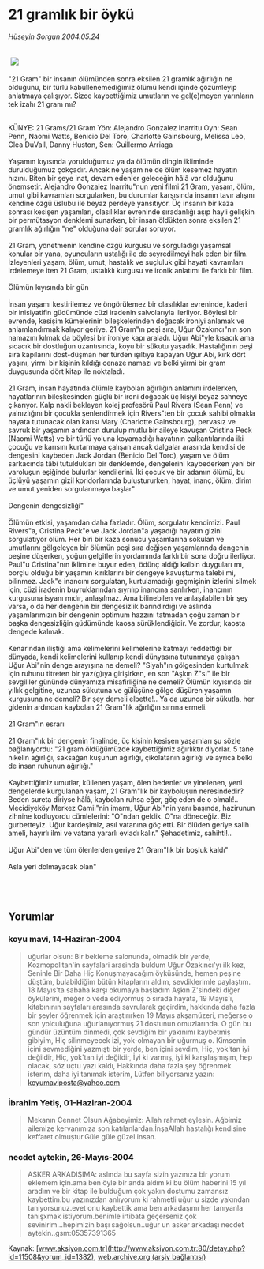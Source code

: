 # 21 gramlık bir öykü

*Hüseyin Sorgun 2004.05.24*

<div>
 <font>
  <img border="0" height="1" src="/web/20051004030132im_/http://www.aksiyon.com.tr/images/blank.gif"/>
 </font>
 <font class="content">
  <p>
   <img border="0" hspace="5" src="http://web.archive.org/web/20051004030132im_/http://www.aksiyon.com.tr/resim/494/66.jpg" vspace="5"/>
  </p>
 </font>
 <font class="content">
  "21 Gram" bir insanın ölümünden sonra eksilen 21 gramlık ağırlığın ne olduğunu, bir türlü kabullenemediğimiz  ölümü kendi içinde  çözümleyip anlatmaya çalışıyor. Sizce kaybettiğimiz umutların ve gel(e)meyen yarınların tek izahı 21 gram mı?
  <br>
  </br>
 </font>
 <p>
  <font class="content">
   KÜNYE:  21 Grams/21 Gram Yön: Alejandro Gonzalez Inarritu  Oyn: Sean Penn, Naomi Watts, Benicio Del Toro, Charlotte Gainsbourg, Melissa Leo, Clea DuVall, Danny Huston, Sen: Guillermo Arriaga
   <br>
    <br/>
    Yaşamın kıyısında yorulduğumuz ya da ölümün dingin ikliminde durulduğumuz çokçadır. Ancak ne yaşam ne de ölüm kesemez hayatın hızını. Biten bir şeye inat, devam edenler geleceğin hâlâ var olduğunu önemsetir. Alejandro Gonzalez Inarritu"nun yeni filmi 21 Gram, yaşam, ölüm, umut gibi kavramları sorgularken, bu durumlar karşısında insanın tavır alışını kendine özgü üslubu ile beyaz perdeye yansıtıyor. Üç insanın bir kaza sonrası kesişen yaşamları, olasılıklar evreninde sıradanlığı aşıp hayli gelişkin bir permütasyon denklemi sunarken, bir insan öldükten sonra eksilen 21 gramlık ağırlığın "ne" olduğuna dair sorular soruyor.
    <br/>
    <br/>
    21 Gram, yönetmenin kendine özgü kurgusu ve sorguladığı yaşamsal konular bir yana, oyuncuların ustalığı ile de seyredilmeyi hak eden bir film. İzleyenleri yaşam, ölüm, umut, hastalık ve suçluluk gibi hayati kavramları irdelemeye iten 21 Gram, ustalıklı kurgusu ve ironik anlatımı ile farklı bir film.
    <br/>
    <br/>
    Ölümün kıyısında bir gün
    <br/>
    <br/>
    İnsan yaşamı kestirilemez ve öngörülemez bir olasılıklar evreninde, kaderi bir inisiyatifin güdümünde cüzi iradenin salvolarıyla ilerliyor. Böylesi bir evrende, kesişim kümelerinin bileşkelerinden doğacak ironiyi anlamak ve anlamlandırmak kalıyor geriye. 21 Gram"ın peşi sıra, Uğur Özakıncı"nın son namazını kılmak da böylesi bir ironiye kapı araladı. Uğur Abi"yle kısacık ama sıcacık bir dostluğun uzantısında, koyu bir sükutu yaşadık. Hastalığının peşi sıra kapılarını dost-düşman her türden ışıltıya kapayan Uğur Abi, kırk dört yaşını, yirmi bir kişinin kıldığı cenaze namazı ve belki yirmi bir gram duygusunda dört kitap ile noktaladı.
    <br/>
    <br/>
    21 Gram, insan hayatında ölümle kaybolan ağırlığın anlamını irdelerken, hayatlarının bileşkesinden güçlü bir ironi doğacak üç kişiyi beyaz sahneye çıkarıyor. Kalp nakli bekleyen kolej profesörü Paul Rivers (Sean Penn) ve yalnızlığını bir çocukla şenlendirmek için Rivers"ten bir çocuk sahibi olmakla hayata tutunacak olan karısı Mary (Charlotte Gainsbourg), pervasız ve savruk bir yaşamın ardından durulup mutlu bir aileye kavuşan Cristina Peck (Naomi Watts) ve bir türlü yoluna koyamadığı hayatının çalkantılarında iki çocuğu ve karısını kurtarmaya çalışan ancak dalgalar arasında kendisi de dengesini kaybeden Jack Jordan (Benicio Del Toro), yaşam ve ölüm sarkacında tâbi tutuldukları bir denklemde, dengelerini kaybederken yeni bir varoluşun eşiğinde bulurlar kendilerini. İki çocuk ve bir adamın ölümü, bu üçlüyü yaşamın gizil koridorlarında buluştururken, hayat, inanç, ölüm, dirim ve umut yeniden sorgulanmaya başlar"
    <br/>
    <br/>
    Dengenin dengesizliği"
    <br/>
    <br/>
    Ölümün etkisi, yaşamdan daha fazladır. Ölüm, sorgulatır kendimizi. Paul Rivers"a, Cristina Peck"e ve Jack Jordan"a yaşadığı hayatın gizini sorgulatıyor ölüm. Her biri bir kaza sonucu yaşamlarına sokulan ve umutlarını gölgeleyen bir ölümün peşi sıra değişen yaşamlarında dengenin peşine düşerken, yoğun gelgitlerin yordamında farklı bir sona doğru ilerliyor. Paul"u Cristina"nın iklimine buyur eden, ödünç aldığı kalbin duyguları mı, borçlu olduğu bir yaşamın kırıklarını bir dengeye kavuşturma talebi mi, bilinmez. Jack"e inancını sorgulatan, kurtulamadığı geçmişinin izlerini silmek için, cüzi iradenin buyruklarından sıyrılıp inancına sarılırken, inancının kurgusuna isyanı mıdır, anlaşılmaz. Ama bilinebilen ve anlaşılabilen bir şey varsa, o da her dengenin bir dengesizlik barındırdığı ve aslında yaşamlarımızın bir dengenin optimum hazzını tatmadan çoğu zaman bir başka dengesizliğin güdümünde kaosa sürüklendiğidir. Ve zordur, kaosta dengede kalmak.
    <br/>
    <br/>
    Kenarından iliştiği ama kelimelerini kelimelerine katmayı reddettiği bir dünyada, kendi kelimelerini kullanıp kendi dünyasına tutunmaya çalışan Uğur Abi"nin denge arayışına ne demeli? "Siyah"ın gölgesinden kurtulmak için ruhunu titreten bir yaz(g)ıya girişirken, en son "Aşkın Z"si" ile bir sevgililer gününde dünyamıza misafirliğine ne demeli? Ölümün kıyısında bir yıllık gelgitine, uzunca sükutuna ve gülüşüne gölge düşüren yaşamın kurgusuna ne demeli? Bir şey demeli elbette!.. Ya da uzunca bir sükutla, her gidenin ardından kaybolan 21 Gram"lık ağırlığın sırrına ermeli.
    <br/>
    <br/>
    21 Gram"ın esrarı
    <br/>
    <br/>
    21 Gram"lık bir dengenin finalinde, üç kişinin kesişen yaşamları şu sözle bağlanıyordu: "21 gram öldüğümüzde kaybettiğimiz ağırlıktır diyorlar. 5 tane nikelin ağırlığı, saksağan kuşunun ağırlığı, çikolatanın ağırlığı ve ayrıca belki de insan ruhunun ağırlığı."
    <br/>
    <br/>
    Kaybettiğimiz umutlar, küllenen yaşam, ölen bedenler ve yinelenen, yeni dengelerde kurgulanan yaşam, 21 Gram"lık bir kayboluşun neresindedir? Beden sureta diriyse hâlâ, kaybolan ruhsa eğer, göç eden de o olmalı!.. Mecidiyeköy Merkez Camii"nin imamı, Uğur Abi"nin yanı başında, hazirunun zihnine kodluyordu cümlelerini: "O"ndan geldik. O"na döneceğiz. Biz gurbetteyiz. Uğur kardeşimiz, asıl vatanına göç etti. Bir ölüden geriye salih ameli, hayırlı ilmi ve vatana yararlı evladı kalır." Şehadetimiz, sahihti!..
    <br/>
    <br/>
    Uğur Abi"den ve tüm ölenlerden geriye 21 Gram"lık bir boşluk kaldı"
    <br/>
    <br/>
    Asla yeri dolmayacak olan"
    <br/>
   </br>
  </font>
  <br/>
  <!------------  GOOGLE EN ALT - INCLUDE ---------->
  <br/>
  <!---
//-->
  <script type="text/javascript">
   <!--
google_ad_client = "pub-2582130858061452";
google_alternate_color = "FFFFFF";
google_ad_width = 336;
google_ad_height = 280;
google_ad_format = "336x280_as";
google_ad_channel ="";
google_color_border = "FFFFFF";
google_color_bg = "FFFFFF";
google_color_link = "000033";
google_color_url = "0000FF";
google_color_text = "000000";
//-->
  </script>
  <script src="http://web.archive.org/web/20051004030132js_/http://pagead2.googlesyndication.com/pagead/show_ads.js" type="text/javascript">
  </script>
  <!------------  GOOGLE EN ALT - INCLUDE ----------->
 </p>
</div>


## Yorumlar

### koyu mavi, 14-Haziran-2004
> uğurlar olsun: 
> Bir bekleme salonunda, olmadık bir yerde, Kozmopolitan'in sayfalari arasinda buldum Uğur Özakıncı'yı ilk kez, Seninle Bir Daha Hiç Konuşmayacağım öyküsünde, hemen peşine düştüm, bulabildiğim bütün kitaplarını aldım, sevdiklerimle paylaştım. 18 Mayıs'ta sabaha karşı okumaya başladım Aşkın Z'sindeki diğer öykülerini, meğer o veda ediyormuş o sırada hayata, 19 Mayıs'ı, kitabınının sayfaları arasında savrularak geçirdim, hakkında daha fazla bir şeyler öğrenmek için araştırırken 19 Mayıs akşamüzeri, meğerse o son yolculuğuna uğurlanıyormuş 21 dostunun omuzlarında. O gün bu gündür üzüntüm dinmedi, çok sevdiğim bir yakınımı kaybetmiş gibiyim, Hiç silinmeyecek izi, yok-olmayan bir uğurmuş o. Kimsenin içini sevmediğini yazmıştı bir yerde, ben içini sevdim, Hiç, yok'tan iyi değildir, Hiç, yok'tan iyi değildir, İyi ki varmış, iyi ki karşılaşmışım, hep olacak, söz uçtu yazı kaldı, Hakkında daha fazla şey öğrenmek isterim, daha iyi tanımak isterim, Lütfen biliyorsanız yazın: koyumaviposta@yahoo.com

### İbrahim Yetiş, 01-Haziran-2004
> Mekanın Cennet Olsun Ağabeyimiz: 
> Allah rahmet eylesin.  Ağbimiz ailemize kervanımıza  son katılanlardan.İnşaAllah hastalığı kendisine keffaret olmuştur.Güle güle güzel insan.

### necdet aytekin, 26-Mayıs-2004
> ASKER ARKADIŞIMA: 
> aslında  bu sayfa sizin yazınıza bir yorum eklemem için.ama ben öyle bir anda aldım ki bu ölüm haberini  15 yıl aradım ve bir kitap ile bulduğum çok yakın dostumu zamansız kaybettim.bu yazınızdan anlıyorum ki rahmetli uğur u sizde yakından tanıyorsunuz.evet onu kaybettik ama ben arkadaşımı her tanıyanla tanışxmak istiyorum.benimle irtibata geçerseniz çok sevinirim...hepimizin başı sağolsun..uğur un asker arkadaşı necdet aytekin..gsm:05357391365

Kaynak: [www.aksiyon.com.tr](http://www.aksiyon.com.tr:80/detay.php?id=11508&yorum_id=1382), [web.archive.org (arşiv bağlantısı)](http://web.archive.org/web/20051004030132/http://www.aksiyon.com.tr:80/detay.php?id=11508&yorum_id=1382)
